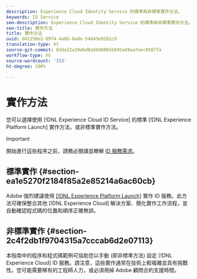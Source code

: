 ```yaml
---
description: Experience Cloud Identity Service 的標準與非標準實作方法。
keywords: ID Service
seo-description: Experience Cloud Identity Service 的標準與非標準實作方法。
seo-title: 實作方法
title: 實作方法
uuid: d41250e2-09f4-4a8b-8ade-54d43e9281c9
translation-type: ht
source-git-commit: 63de22a29ebd8a504800d1045a69ea7eec05077a
workflow-type: ht
source-wordcount: '153'
ht-degree: 100%

---
```



# 實作方法

您可以選擇使用 [!DNL Experience Cloud ID Service] 的標準 [!DNL Experience Platform Launch] 實作方法，或非標準實作方法。

>[!IMPORTANT]
>
>開始進行這些程序之前，請務必閱讀並瞭解 [ID 服務需求](../reference/requirements.md)。

## 標準實作 {#section-ea1e5270f2184f85a2e85214a6ac60cb}

Adobe 強烈建議使用 [[!DNL Experience Platform Launch]](https://docs.adobe.com/content/help/zh-Hant/launch/using/implement/solutions/idservice-save.translate.html) 實作 ID 服務。此方法可確保整合其他 [!DNL Experience Cloud] 解決方案、簡化實作工作流程，並自動確認程式碼的位置和順序正確無誤。

## 非標準實作 {#section-2c4f2db1f9704315a7cccab6d2e07113}

本指南中的程序和程式碼範例可協助您以手動 (即非標準方法) 設定 [!DNL Experience Cloud] ID 服務。請注意，這些實作通常在技術上較複雜並具有挑戰性。您可能需要稀有的工程師人力，或必須用掉 Adobe 顧問合約支援時間。
